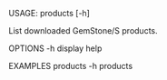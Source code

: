 USAGE: products [-h]

List downloaded GemStone/S products.

OPTIONS
  -h display help

EXAMPLES
  products -h
  products